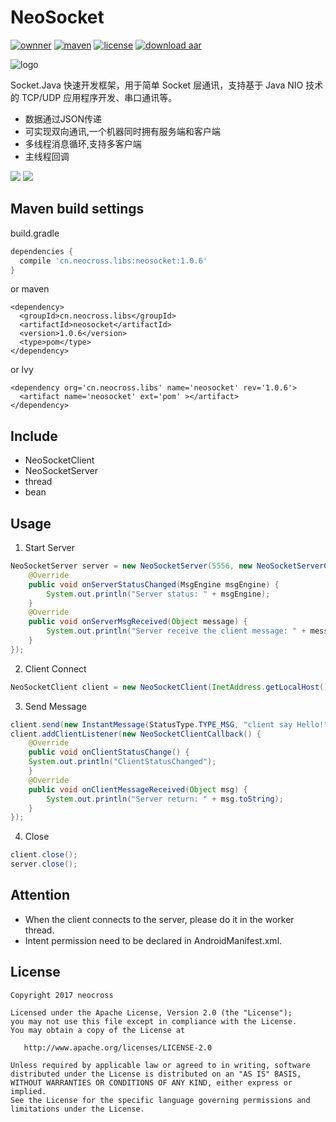 # NeoSocket
[![ownner](https://img.shields.io/badge/owner-neocross-green.svg)](http://www.neocorss.cn)
[![maven](https://img.shields.io/badge/maven-v1.0.6-ff69b4.svg)](https://bintray.com/neocross2017/maven/NeoSocket)
[![license](https://img.shields.io/hexpm/l/plug.svg)](https://www.apache.org/licenses/LICENSE-2.0.html)
[![download aar](https://img.shields.io/badge/Download-aar-yellowgreen.svg)](https://dl.bintray.com/neocross2017/maven/cn/neocross/libs/neosocket/1.0.6/neosocket-1.0.6.aar)

![logo](https://github.com/neocross/NeoSocket/blob/master/library/pom_icon.png)

Socket.Java 快速开发框架，用于简单 Socket 层通讯，支持基于 Java NIO 技术的 TCP/UDP 应用程序开发、串口通讯等。

* 数据通过JSON传递
* 可实现双向通讯,一个机器同时拥有服务端和客户端
* 多线程消息循环,支持多客户端
* 主线程回调

![](https://github.com/neocross/NeoSocket/blob/master/screenshot/pic_server.png)
![](https://github.com/neocross/NeoSocket/blob/master/screenshot/pic_client.png)

## Maven build settings
build.gradle
```gradle
dependencies {
  compile 'cn.neocross.libs:neosocket:1.0.6'
}
```
or maven
```maven
<dependency>
  <groupId>cn.neocross.libs</groupId>
  <artifactId>neosocket</artifactId>
  <version>1.0.6</version>
  <type>pom</type>
</dependency>
```
or lvy
```lvy
<dependency org='cn.neocross.libs' name='neosocket' rev='1.0.6'>
  <artifact name='neosocket' ext='pom' ></artifact>
</dependency>
```
## Include
- NeoSocketClient
- NeoSocketServer
- thread
- bean

## Usage
1. Start Server
```java
NeoSocketServer server = new NeoSocketServer(5556, new NeoSocketServerCallback() {
    @Override
    public void onServerStatusChanged(MsgEngine msgEngine) {
        System.out.println("Server status: " + msgEngine);
    }
    @Override
    public void onServerMsgReceived(Object message) {
        System.out.println("Server receive the client message: " + message.toString());
    }
});
```
2. Client Connect
```java
NeoSocketClient client = new NeoSocketClient(InetAddress.getLocalHost(), 5556);
```
3. Send Message
```java
client.send(new InstantMessage(StatusType.TYPE_MSG, "client say Hello!"));
client.addClientListener(new NeoSocketClientCallback() {
    @Override
    public void onClientStatusChange() {
    System.out.println("ClientStatusChanged");
    }
    @Override
    public void onClientMessageReceived(Object msg) {
        System.out.println("Server return: " + msg.toString);
    }
});
```
4. Close
```java
client.close();
server.close();
```

## Attention
- When the client connects to the server, please do it in the worker thread.
- Intent permission need to be declared in AndroidManifest.xml.

## License

    Copyright 2017 neocross

    Licensed under the Apache License, Version 2.0 (the "License");
    you may not use this file except in compliance with the License.
    You may obtain a copy of the License at

       http://www.apache.org/licenses/LICENSE-2.0

    Unless required by applicable law or agreed to in writing, software
    distributed under the License is distributed on an "AS IS" BASIS,
    WITHOUT WARRANTIES OR CONDITIONS OF ANY KIND, either express or implied.
    See the License for the specific language governing permissions and
    limitations under the License.
